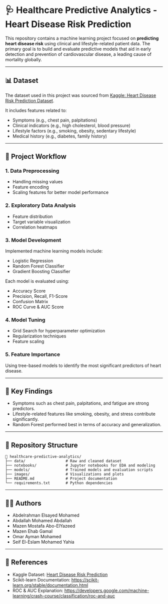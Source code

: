 
# 🩺 Healthcare Predictive Analytics - Heart Disease Risk Prediction

This repository contains a machine learning project focused on **predicting heart disease risk** using clinical and lifestyle-related patient data. The primary goal is to build and evaluate predictive models that aid in early detection and prevention of cardiovascular disease, a leading cause of mortality globally.

---

## 📊 Dataset

The dataset used in this project was sourced from [Kaggle: Heart Disease Risk Prediction Dataset](https://www.kaggle.com/datasets/mahatiratusher/heart-disease-risk-prediction-dataset).

It includes features related to:
- Symptoms (e.g., chest pain, palpitations)
- Clinical indicators (e.g., high cholesterol, blood pressure)
- Lifestyle factors (e.g., smoking, obesity, sedentary lifestyle)
- Medical history (e.g., diabetes, family history)

---

## 🧠 Project Workflow

### 1. **Data Preprocessing**
- Handling missing values
- Feature encoding
- Scaling features for better model performance

### 2. **Exploratory Data Analysis**
- Feature distribution
- Target variable visualization
- Correlation heatmaps

### 3. **Model Development**
Implemented machine learning models include:
- Logistic Regression
- Random Forest Classifier
- Gradient Boosting Classifier

Each model is evaluated using:
- Accuracy Score
- Precision, Recall, F1-Score
- Confusion Matrix
- ROC Curve & AUC Score

### 4. **Model Tuning**
- Grid Search for hyperparameter optimization
- Regularization techniques
- Feature scaling

### 5. **Feature Importance**
Using tree-based models to identify the most significant predictors of heart disease.

---

## 🎯 Key Findings

- Symptoms such as chest pain, palpitations, and fatigue are strong predictors.
- Lifestyle-related features like smoking, obesity, and stress contribute significantly.
- Random Forest performed best in terms of accuracy and generalization.

---

## 📂 Repository Structure

```
📁 healthcare-predictive-analytics/
├── data/                  # Raw and cleaned dataset
├── notebooks/             # Jupyter notebooks for EDA and modeling
├── models/                # Trained models and evaluation scripts
├── images/                # Visualizations and plots
├── README.md              # Project documentation
└── requirements.txt       # Python dependencies
```

---

## 👨‍💻 Authors

- Abdelrahman Elsayed Mohamed  
- Abdallah Mohamed Abdallah  
- Mazen Mostafa Abo-ElYazeed  
- Mazen Ehab Gamal  
- Omar Ayman Mohamed  
- Seif El-Eslam Mohamed Yahia

---

## 📌 References

- Kaggle Dataset: [Heart Disease Risk Prediction](https://www.kaggle.com/datasets/mahatiratusher/heart-disease-risk-prediction-dataset)
- Scikit-learn Documentation: https://scikit-learn.org/stable/documentation.html
- ROC & AUC Explanation: https://developers.google.com/machine-learning/crash-course/classification/roc-and-auc
